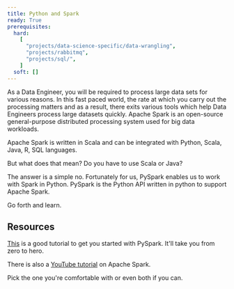 ```yaml
---
title: Python and Spark
ready: True
prerequisites:
  hard:
    [
      "projects/data-science-specific/data-wrangling",
      "projects/rabbitmq",
      "projects/sql/",
    ]
  soft: []
---
```


As a Data Engineer, you will be required to process large data sets for various reasons. In this fast paced world, the rate at which you carry out the processing matters and as a result, there exits various tools which help Data Engineers process large datasets quickly. Apache Spark is an open-source general-purpose distributed processing system used for big data workloads.

Apache Spark is written in Scala and can be integrated with Python, Scala, Java, R, SQL languages.

But what does that mean? Do you have to use Scala or Java?

The answer is a simple no. Fortunately for us, PySpark enables us to work with Spark in Python. PySpark is the Python API written in python to support Apache Spark.

Go forth and learn.

## Resources

[This](https://www.tutorialspoint.com/pyspark/index.htm) is a good tutorial to get you started with PySpark. It'll take you from zero to hero.

There is also a [YouTube tutorial](https://www.youtube.com/watch?v=CoYIwoeQxMY&list=PLot-YkcC7wZ_2sxmRTZr2c121rjcaleqv) on Apache Spark.

Pick the one you're comfortable with or even both if you can.
